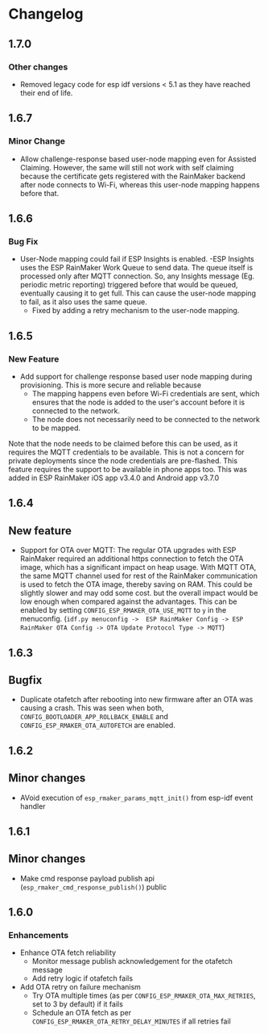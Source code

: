 # Changelog

## 1.7.0

### Other changes

- Removed legacy code for esp idf versions < 5.1 as they have reached their end of life.

## 1.6.7

### Minor Change

- Allow challenge-response based user-node mapping even for Assisted Claiming. However, the same will
still not work with self claiming because the certificate gets registered with the RainMaker backend
after node connects to Wi-Fi, whereas this user-node mapping happens before that.

## 1.6.6

### Bug Fix

- User-Node mapping could fail if ESP Insights is enabled.
  -ESP Insights uses the ESP RainMaker Work Queue to send data. The queue itself is processed only after
   MQTT connection. So, any Insights message (Eg. periodic metric reporting) triggered before that would be
   queued, eventually causing it to get full. This can cause the user-node mapping to fail,
   as it also uses the same queue.
  - Fixed by adding a retry mechanism to the user-node mapping.

## 1.6.5

### New Feature

- Add support for challenge response based user node mapping during provisioning.
  This is more secure and reliable because
    - The mapping happens even before Wi-Fi credentials are sent, which ensures that the
      node is added to the user's account before it is connected to the network.
    - The node does not necessarily need to be connected to the network to be mapped.

Note that the node needs to be claimed before this can be used, as it requires the MQTT credentials
to be available. This is not a concern for private deployments since the node credentials are pre-flashed.
This feature requires the support to be available in phone apps too.
This was added in ESP RainMaker iOS app v3.4.0 and Android app v3.7.0

## 1.6.4

## New feature

- Support for OTA over MQTT: The regular OTA upgrades with ESP RainMaker required an
additional https connection to fetch the OTA image, which has a significant impact on
heap usage. With MQTT OTA, the same MQTT channel used for rest of the RainMaker
communication is used to fetch the OTA image, thereby saving on RAM.
This could be slightly slower and may odd some cost. but the overall
impact would be low enough when compared against the advantages. This can be enabled by setting
`CONFIG_ESP_RMAKER_OTA_USE_MQTT` to `y` in the menuconfig.
(`idf.py menuconfig ->  ESP RainMaker Config -> ESP RainMaker OTA Config -> OTA Update Protocol Type -> MQTT`)


## 1.6.3

## Bugfix

- Duplicate otafetch after rebooting into new firmware after an OTA was causing a crash.
This was seen when both, `CONFIG_BOOTLOADER_APP_ROLLBACK_ENABLE` and `CONFIG_ESP_RMAKER_OTA_AUTOFETCH`
are enabled.

## 1.6.2

## Minor changes

- AVoid execution of `esp_rmaker_params_mqtt_init()` from esp-idf event handler

## 1.6.1

## Minor changes

- Make cmd response payload publish api (`esp_rmaker_cmd_response_publish()`) public

## 1.6.0

### Enhancements

- Enhance OTA fetch reliability
    - Monitor message publish acknowledgement for the otafetch message
    - Add retry logic if otafetch fails
- Add OTA retry on failure mechanism
    - Try OTA multiple times (as per `CONFIG_ESP_RMAKER_OTA_MAX_RETRIES`, set to 3 by default) if it fails
    - Schedule an OTA fetch as per `CONFIG_ESP_RMAKER_OTA_RETRY_DELAY_MINUTES` if all retries fail
